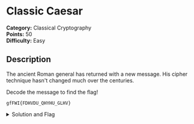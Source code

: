 # Classic Caesar

**Category:** Classical Cryptography  
**Points:** 50  
**Difficulty:** Easy

## Description

The ancient Roman general has returned with a new message. His cipher technique hasn't changed much over the centuries.

Decode the message to find the flag!

```
gfFWI{FDHVDU_QHYHU_GLHV}
```

<details>
  <summary>Solution and Flag</summary>
## Solution
- Caesar cipher with a shift 3

## Flag
- dcCTF{CAESAR_NEVER_DIES}
</details>
